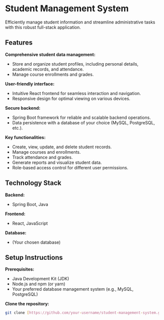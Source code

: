 # Student Management System

Efficiently manage student information and streamline administrative tasks with this robust full-stack application.



## Features

**Comprehensive student data management:**

- Store and organize student profiles, including personal details, academic records, and attendance.
- Manage course enrollments and grades.

**User-friendly interface:**

- Intuitive React frontend for seamless interaction and navigation.
- Responsive design for optimal viewing on various devices.

**Secure backend:**

- Spring Boot framework for reliable and scalable backend operations.
- Data persistence with a database of your choice (MySQL, PostgreSQL, etc.).

**Key functionalities:**

- Create, view, update, and delete student records.
- Manage courses and enrollments.
- Track attendance and grades.
- Generate reports and visualize student data.
- Role-based access control for different user permissions.

## Technology Stack

**Backend:**

- Spring Boot, Java

**Frontend:**

- React, JavaScript

**Database:**

- (Your chosen database)

## Setup Instructions

**Prerequisites:**

- Java Development Kit (JDK)
- Node.js and npm (or yarn)
- Your preferred database management system (e.g., MySQL, PostgreSQL)

**Clone the repository:**

```bash
git clone [https://github.com/your-username/student-management-system.git](https://github.com/your-username/student-management-system.git)
